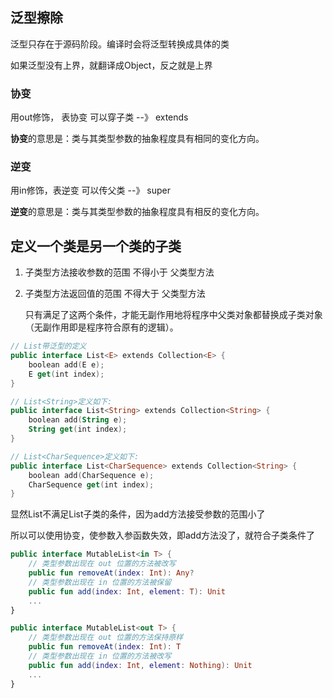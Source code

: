 ## 泛型擦除

泛型只存在于源码阶段。编译时会将泛型转换成具体的类

如果泛型没有上界，就翻译成Object，反之就是上界



### 协变

用out修饰， 表协变  可以穿子类 --》 extends

**协变**的意思是：类与其类型参数的抽象程度具有相同的变化方向。



### 逆变

用in修饰，表逆变  可以传父类  --》 super

**逆变**的意思是：类与其类型参数的抽象程度具有相反的变化方向。





## 定义一个类是另一个类的子类

1. 子类型方法接收参数的范围 不得小于 父类型方法

2. 子类型方法返回值的范围 不得大于 父类型方法

   只有满足了这两个条件，才能无副作用地将程序中父类对象都替换成子类对象（无副作用即是程序符合原有的逻辑）。

```kotlin
// List带泛型的定义
public interface List<E> extends Collection<E> {
    boolean add(E e);
    E get(int index);
}

// List<String>定义如下:
public interface List<String> extends Collection<String> {
    boolean add(String e);
    String get(int index);
}

// List<CharSequence>定义如下:
public interface List<CharSequence> extends Collection<String> {
    boolean add(CharSequence e);
    CharSequence get(int index);
}
```

显然List<String>不满足List<CharSequence>子类的条件，因为add方法接受参数的范围小了

所以可以使用协变，使参数入参函数失效，即add方法没了，就符合子类条件了

```kotlin
public interface MutableList<in T> {
	// 类型参数出现在 out 位置的方法被改写
    public fun removeAt(index: Int): Any?
	// 类型参数出现在 in 位置的方法被保留
    public fun add(index: Int, element: T): Unit
    ...
}
```

```kotlin
public interface MutableList<out T> {
	// 类型参数出现在 out 位置的方法保持原样
    public fun removeAt(index: Int): T
	// 类型参数出现在 in 位置的方法被改写
    public fun add(index: Int, element: Nothing): Unit
    ...
}
```

